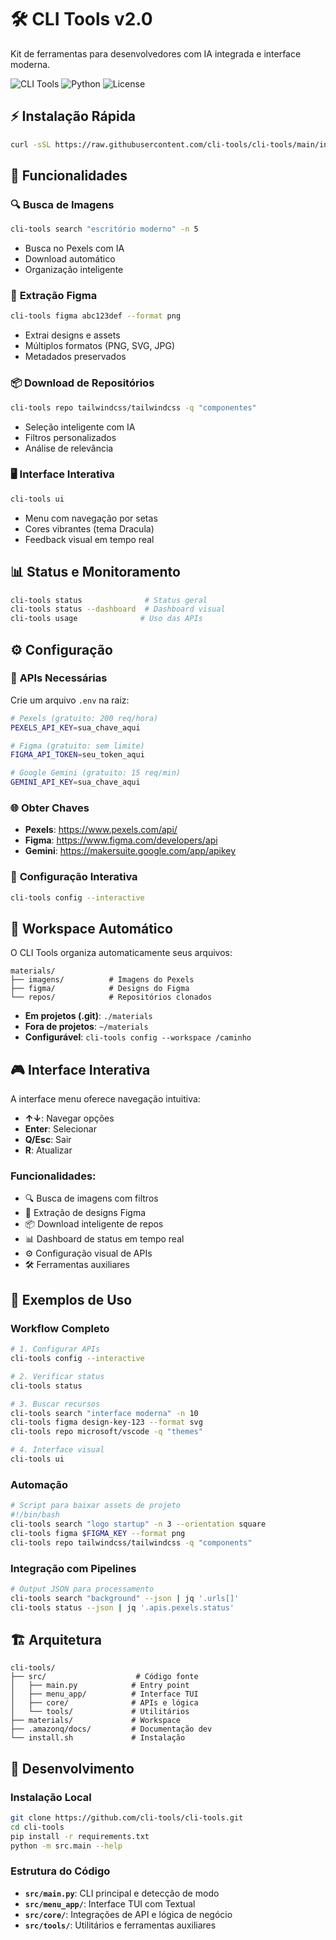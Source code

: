 # 🛠️ CLI Tools v2.0

Kit de ferramentas para desenvolvedores com IA integrada e interface moderna.

![CLI Tools](https://img.shields.io/badge/CLI%20Tools-v2.0-purple?style=for-the-badge)
![Python](https://img.shields.io/badge/Python-3.8+-blue?style=for-the-badge)
![License](https://img.shields.io/badge/License-MIT-green?style=for-the-badge)

## ⚡ Instalação Rápida

```bash
curl -sSL https://raw.githubusercontent.com/cli-tools/cli-tools/main/install.sh | bash
```

## 🎯 Funcionalidades

### 🔍 **Busca de Imagens**
```bash
cli-tools search "escritório moderno" -n 5
```
- Busca no Pexels com IA
- Download automático
- Organização inteligente

### 🎨 **Extração Figma**
```bash
cli-tools figma abc123def --format png
```
- Extrai designs e assets
- Múltiplos formatos (PNG, SVG, JPG)
- Metadados preservados

### 📦 **Download de Repositórios**
```bash
cli-tools repo tailwindcss/tailwindcss -q "componentes"
```
- Seleção inteligente com IA
- Filtros personalizados
- Análise de relevância

### 🖥️ **Interface Interativa**
```bash
cli-tools ui
```
- Menu com navegação por setas
- Cores vibrantes (tema Dracula)
- Feedback visual em tempo real

## 📊 Status e Monitoramento

```bash
cli-tools status              # Status geral
cli-tools status --dashboard  # Dashboard visual
cli-tools usage              # Uso das APIs
```

## ⚙️ Configuração

### 🔑 **APIs Necessárias**

Crie um arquivo `.env` na raiz:

```bash
# Pexels (gratuito: 200 req/hora)
PEXELS_API_KEY=sua_chave_aqui

# Figma (gratuito: sem limite)
FIGMA_API_TOKEN=seu_token_aqui

# Google Gemini (gratuito: 15 req/min)
GEMINI_API_KEY=sua_chave_aqui
```

### 🌐 **Obter Chaves**

- **Pexels**: https://www.pexels.com/api/
- **Figma**: https://www.figma.com/developers/api
- **Gemini**: https://makersuite.google.com/app/apikey

### 🔧 **Configuração Interativa**

```bash
cli-tools config --interactive
```

## 📁 Workspace Automático

O CLI Tools organiza automaticamente seus arquivos:

```
materials/
├── imagens/          # Imagens do Pexels
├── figma/            # Designs do Figma
└── repos/            # Repositórios clonados
```

- **Em projetos (.git)**: `./materials`
- **Fora de projetos**: `~/materials`
- **Configurável**: `cli-tools config --workspace /caminho`

## 🎮 Interface Interativa

A interface menu oferece navegação intuitiva:

- **↑↓**: Navegar opções
- **Enter**: Selecionar
- **Q/Esc**: Sair
- **R**: Atualizar

### Funcionalidades:
- 🔍 Busca de imagens com filtros
- 🎨 Extração de designs Figma
- 📦 Download inteligente de repos
- 📊 Dashboard de status em tempo real
- ⚙️ Configuração visual de APIs
- 🛠️ Ferramentas auxiliares

## 🚀 Exemplos de Uso

### **Workflow Completo**
```bash
# 1. Configurar APIs
cli-tools config --interactive

# 2. Verificar status
cli-tools status

# 3. Buscar recursos
cli-tools search "interface moderna" -n 10
cli-tools figma design-key-123 --format svg
cli-tools repo microsoft/vscode -q "themes"

# 4. Interface visual
cli-tools ui
```

### **Automação**
```bash
# Script para baixar assets de projeto
#!/bin/bash
cli-tools search "logo startup" -n 3 --orientation square
cli-tools figma $FIGMA_KEY --format png
cli-tools repo tailwindcss/tailwindcss -q "components"
```

### **Integração com Pipelines**
```bash
# Output JSON para processamento
cli-tools search "background" --json | jq '.urls[]'
cli-tools status --json | jq '.apis.pexels.status'
```

## 🏗️ Arquitetura

```
cli-tools/
├── src/                    # Código fonte
│   ├── main.py            # Entry point
│   ├── menu_app/          # Interface TUI
│   ├── core/              # APIs e lógica
│   └── tools/             # Utilitários
├── materials/             # Workspace
├── .amazonq/docs/         # Documentação dev
└── install.sh             # Instalação
```

## 🔧 Desenvolvimento

### **Instalação Local**
```bash
git clone https://github.com/cli-tools/cli-tools.git
cd cli-tools
pip install -r requirements.txt
python -m src.main --help
```

### **Estrutura do Código**
- **`src/main.py`**: CLI principal e detecção de modo
- **`src/menu_app/`**: Interface TUI com Textual
- **`src/core/`**: Integrações de API e lógica de negócio
- **`src/tools/`**: Utilitários e ferramentas auxiliares